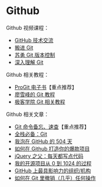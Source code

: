 # Github

Github 视频课程：

- [GitHub 技术交流](http://pan.baidu.com/s/1miz0M3u)
- [搬进 Git](http://www.imooc.com/learn/390)
- [苏勇 Git 版本控制](http://edu.51cto.com/course/course_id-1412.html)
- [深入理解 Git](http://edu.51cto.com/course/course_id-1838.html)

Github 相关教程：

- [ProGit 电子书](https://git-scm.com/book/zh/v2)【重点推荐】
- [廖雪峰的 Git 教程](http://www.liaoxuefeng.com/wiki/0013739516305929606dd18361248578c67b8067c8c017b000/)
- [极客学院 Git 相关教程](http://wiki.jikexueyuan.com/list/code/)

Github 相关文章：

- [Git 命令备忘、速查](https://services.github.com/kit/downloads/cn/github-git-cheat-sheet.html)【重点推荐】
- [全栈必备：Git](http://blog.jobbole.com/107027/)
- [我泡在 GitHub 的 504 天](http://blog.jobbole.com/104464/)
- [如何在 Github 打造你的爆款项目](http://blog.jobbole.com/101431/)
- [jQuery 之父：每天都写点代码](http://blog.jobbole.com/66227/)
- [我的开源项目从 0 到 1024 的过程](http://blog.jobbole.com/101734/)
- [GitHub 上最具影响力的组织/机构](http://blog.jobbole.com/106443/)
- [如何在 Git 里撤销（几乎）任何操作](http://blog.jobbole.com/87700/)
